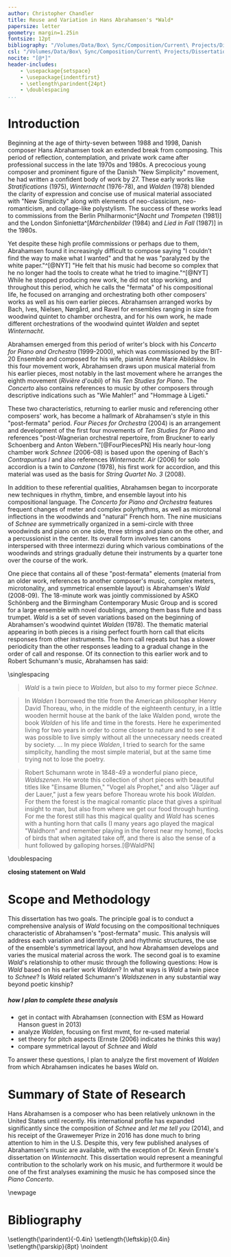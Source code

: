 ```yaml
---
author: Christopher Chandler
title: Reuse and Variation in Hans Abrahamsen's *Wald*
papersize: letter
geometry: margin=1.25in
fontsize: 12pt
bibliography: "/Volumes/Data/Box\ Sync/Composition/Current\ Projects/Dissertation\ Paper/Citations/abrahamsen.bib"
csl: "/Volumes/Data/Box\ Sync/Composition/Current\ Projects/Dissertation\ Paper/Citations/chicago-note-bibliography.csl"
nocite: "[@*]"
header-includes:
    - \usepackage{setspace}
    - \usepackage{indentfirst}
    - \setlength\parindent{24pt}
    - \doublespacing
...
```


# Introduction
Beginning at the age of thirty-seven between 1988 and 1998, Danish composer Hans Abrahamsen took an extended break from composing. This period of reflection, contemplation, and private work came after professional success in the late 1970s and 1980s. A precocious young composer and prominent figure of the Danish "New Simplicity" movement, he had written a confident body of work by 27. These early works like *Stratifications* (1975), *Winternacht* (1976-78), and *Walden* (1978) blended the clarity of expression and concise use of musical material associated with "New Simplicity" along with elements of neo-classicism, neo-romanticism, and collage-like polystylism. The success of these works lead to commissions from the Berlin Philharmonic^[*Nacht und Trompeten* (1981)] and the London Sinfonietta^[*Märchenbilder* (1984) and *Lied in Fall* (1987)] in the 1980s.

Yet despite these high profile commissions or perhaps due to them, Abrahamsen found it increasingly difficult to compose saying "I couldn’t find the way to make what I wanted" and that he was "paralyzed by the white paper."^[@NYT] "He felt that his music had become so complex that he no longer had the tools to create what he tried to imagine."^[@NYT] While he stopped producing new work, he did not stop working, and throughout this period, which he calls the "fermata" of his compositional life, he focused on arranging and orchestrating both other composers' works as well as his own earlier pieces. Abrahamsen arranged works by Bach, Ives, Nielsen, Nørgård, and Ravel for ensembles ranging in size from woodwind quintet to chamber orchestra, and for his own work, he made different orchestrations of the woodwind quintet *Walden* and septet *Winternacht*.

Abrahamsen emerged from this period of writer's block with his *Concerto for Piano and Orchestra* (1999-2000), which was commissioned by the BIT-20 Ensemble and composed for his wife, pianist Anne Marie Abildskov. In this four movement work, Abrahamsen draws upon musical material from his earlier pieces, most notably in the last movement where he arranges the eighth movement (*Rivière d'oubli*) of his *Ten Studies for Piano*. The *Concerto* also contains references to music by other composers through descriptive indications such as "Wie Mahler!" and "Hommage à Ligeti."

These two characteristics, returning to earlier music and referencing other composers' work, has become a hallmark of Abrahamsen's style in this "post-fermata" period. *Four Pieces for Orchestra* (2004) is an arrangement and development of the first four movements of *Ten Studies for Piano* and references "post-Wagnerian orchestral repertoire, from Bruckner to early Schoenberg and Anton Webern."[@FourPiecesPN] His nearly hour-long chamber work *Schnee* (2006-08) is based upon the opening of Bach's *Contrapuntus I* and also references *Winternacht*. *Air* (2006) for solo accordion is a twin to *Canzone* (1978), his first work for accordion, and this material was used as the basis for *String Quartet No. 3* (2008).
<!-- His *Ten Sinfonias* (2010) for orchestra is an arrangement and development of his earlier *Ten Preludes* (1973) for string quartet. -->

In addition to these referential qualities, Abrahamsen began to incorporate new techniques in rhythm, timbre, and ensemble layout into his compositional language. The *Concerto for Piano and Orchestra* features frequent changes of meter and complex polyrhythms, as well as microtonal inflections in the woodwinds and "natural" French horn. The nine musicians of *Schnee* are symmetrically organized in a semi-circle with three woodwinds and piano on one side, three strings and piano on the other, and a percussionist in the center. Its overall form involves ten canons interspersed with three intermezzi during which various combinations of the woodwinds and strings gradually detune their instruments by a quarter tone over the course of the work.

One piece that contains all of these "post-fermata" elements (material from an older work, references to another composer's music, complex meters, microtonality, and symmetrical ensemble layout) is Abrahamsen's *Wald* (2008-09). The 18-minute work was jointly commissioned by ASKO Schönberg and the Birmingham Contemporary Music Group and is scored for a large ensemble with novel doublings, among them bass flute and bass trumpet. *Wald* is a set of seven variations based on the beginning of Abrahamsen's woodwind quintet *Walden* (1978). The thematic material appearing in both pieces is a rising perfect fourth horn call that elicits responses from other instruments. The horn call repeats but has a slower periodicity than the other responses leading to a gradual change in the order of call and response. Of its connection to this earlier work and to Robert Schumann's music, Abrahamsen has said:

\singlespacing

> *Wald* is a twin piece to *Walden*, but also to my former piece *Schnee*.

> In *Walden* I borrowed the title from the American philosopher Henry David Thoreau, who, in the middle of the eighteenth century, in a little wooden hermit house at the bank of the lake Walden pond, wrote the book *Walden* of his life and time in the forests. Here he experimented living for two years in order to come closer to nature and to see if it was possible to live simply without all the unnecessary needs created by society. ... In my piece *Walden*, I tried to search for the same simplicity, handling the most simple material, but at the same time trying not to lose the poetry.

> Robert Schumann wrote in 1848-49 a wonderful piano piece, *Waldszenen*. He wrote this collection of short pieces with beautiful titles like "Einsame Blumen," "Vogel als Prophet," and also "Jäger auf der Lauer," just a few years before Thoreau wrote his book *Walden*. For them the forest is the magical romantic place that gives a spiritual insight to man, but also from where we get our food through hunting. For me the forest still has this magical quality and *Wald* has scenes with a hunting horn that calls (I many years ago played the magical "Waldhorn" and remember playing in the forest near my home), flocks of birds that when agitated take off, and there is also the sense of a hunt followed by galloping horses.[@WaldPN]

\doublespacing

**closing statement on Wald**

# Scope and Methodology
This dissertation has two goals. The principle goal is to conduct a comprehensive analysis of *Wald* focusing on the compositional techniques characteristic of Abrahamsen's "post-fermata" music. This analysis will address each variation and identify pitch and rhythmic structures, the use of the ensemble's symmetrical layout, and how Abrahamsen develops and varies the musical material across the work. The second goal is to examine *Wald*'s relationship to other music through the following questions: How is *Wald* based on his earlier work *Walden*? In what ways is *Wald* a twin piece to *Schnee*? Is *Wald* related Schumann's *Waldszenen* in any substantial way beyond poetic kinship?

##### how I plan to complete these analysis
* get in contact with Abrahamsen (connection with ESM as Howard Hanson guest in 2013)
* analyze *Walden*, focusing on first mvmt, for re-used material
* set theory for pitch aspects (Ernste (2006) indicates he thinks this way)
* compare symmetrical layout of *Schnee* and *Wald*

To answer these questions, I plan to analyze the first movement of *Walden* from which Abrahamsen indicates he bases *Wald* on.


# Summary of State of Research
Hans Abrahamsen is a composer who has been relatively unknown in the United States until recently. His international profile has expanded significantly since the composition of *Schnee* and *let me tell you* (2014), and his receipt of the Grawemeyer Prize in 2016 has done much to bring attention to him in the U.S. Despite this, very few published analyses of Abrahamsen's music are available, with the exception of Dr. Kevin Ernste's dissertation on *Winternacht*. This dissertation would represent a meaningful contribution to the scholarly work on his music, and furthermore it would be one of the first analyses examining the music he has composed since the *Piano Concerto*.

\newpage
# Bibliography
\setlength{\parindent}{-0.4in}
\setlength{\leftskip}{0.4in}
\setlength{\parskip}{8pt}
\noindent


<!-- ^[*Wald* (2008-09)]  --> <!-- regular citation -->
<!-- [@Abrahamsen, p. 21] --> <!-- citation from bib file -->


<!-- UNUSED SNIPPETS -->

<!-- On Walden -->
<!-- *Walden* is a four-movement work for wind quintet composed in 1978 and commissioned by the Funen Wind Quintet. The title of the work comes from Henry David Thoreau's novel of the same name that documented the American philosopher's "attempt to strip away all the artificial needs imposed by society and rediscover man’s lost unity with nature."[@WaldenPN] Abrahamsen's piece reflects on this experiment and indicates in his program note:

\singlespacing

> Walden was written in a style of re-cycling and "new simplicity." A lot of superfluous material has been peeled away in order to give space to different qualities such as identity and clarity. Various layers are encountered in the quintet such as the organic (growth, flowering, decay), concretism (mechanical patterns) and finally the descriptive (distant horn calls and other ghost-like music of the past enter our consciousness like a dream).[@WaldenPN]

\doublespacing -->

<!-- # Appendix
Figure 1. *Wald* Instrumentation.

![Wald Instrumentation](../figures/wald-instrumentation.png) -->
